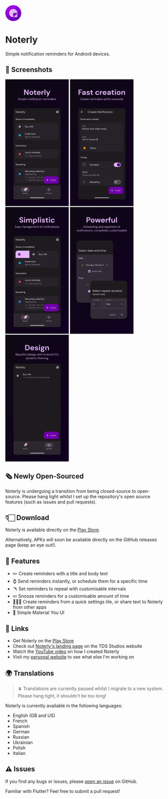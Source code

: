 
<img src="assets/figma/logo_full_circle.svg" width="50">

# Noterly
Simple notification reminders for Android devices.


## 📸 Screenshots

<img src="assets/figma/screenshot_1.png" width="200"/>
<img src="assets/figma/screenshot_2.png" width="200"/>
<img src="assets/figma/screenshot_3.png" width="200"/>
<img src="assets/figma/screenshot_4.png" width="200"/>
<img src="assets/figma/screenshot_5.png" width="200"/>


## 🗞️ Newly Open-Sourced

Noterly is undergoing a transition from being closed-source to open-source. Please hang tight whilst I set up the repository's open source features (such as issues and pull requests).


## 👇🏻 Download

Noterly is available directly on the [Play Store](https://play.google.com/store/apps/details?id=uk.co.tdsstudios.noterly).

Alternatively, APKs will soon be available directly on the GitHub releases page (keep an eye out!).


## 📝 Features

- ✏️ Create reminders with a title and body text
- ⌚ Send reminders instantly, or schedule them for a specific time
- 🪃 Set reminders to repeat with customisable intervals
- 💤 Snooze reminders for a customisable amount of time
- 🏃🏻‍♀️ Create reminders from a quick settings tile, or share text to Noterly from other apps
- 🎨 Simple Material You UI


## 🔗 Links

- Get Noterly on the [Play Store](https://play.google.com/store/apps/details?id=uk.co.tdsstudios.noterly)
- Check out [Noterly's landing page](https://noterly.tdsstudios.co.uk) on the TDS Studios website
- Watch the [YouTube video](https://youtu.be/7qwUOWT9QbA) on how I created Noterly
- Visit my [personal website](https://www.tomchapman.dev) to see what else I'm working on


## 🌍 Translations

> ⏸️ Translations are currently paused whilst I migrate to a new system. Please hang tight, it shouldn't be too long!

Noterly is currently available in the following languages:

- English (GB and US)
- French
- Spanish
- German
- Russian
- Ukrainian
- Polish
- Italian


## ⚠️ Issues

If you find any bugs or issues, please [open an issue](https://github.com/tomc128/noterly/issues/new) on GitHub.

Familiar with Flutter? Feel free to submit a pull request!
